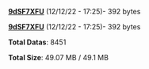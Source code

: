 [**9dSF7XFU**](/data/9dSF7XFU.txt) (12/12/22 - 17:25)- 392 bytes

[**9dSF7XFU**](/data/9dSF7XFU.txt) (12/12/22 - 17:25)- 392 bytes

**Total Datas**: 8451

**Total Size**: 49.07 MB / 49.1 MB